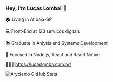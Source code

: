 ### Hey, I'm Lucas Lomba! 👋

🏠 Living in Atibaia-SP

💻 Front-End at 123 serviços digitais

📚 Graduate in Anlysis and Systems Development

🎯 Focused in Node.js, React and React Native 

👨🏻‍💻 https://lucaslomba.com.br/

![Aryclenio GitHub Stats](https://github-readme-stats.vercel.app/api?lucaslomba=aryclenio&show_icons=true)
